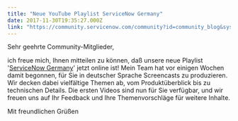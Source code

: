 ```yaml
---
title: "Neue YouTube Playlist ServiceNow Germany"
date: 2017-11-30T19:35:27.000Z
link: "https://community.servicenow.com/community?id=community_blog&sys_id=2afd662ddbd0dbc01dcaf3231f9619e6"
---
```

<p>Sehr geehrte Community-Mitglieder,</p><p></p><p>ich freue mich, Ihnen mitteilen zu können, daß unsere neue Playlist '<a title="rldefense.proofpoint.com/v2/url?u=https-3A__www.youtube.com_playlist-3Flist-3DPLtPPHGXv-5FJpl4wVsbYdjW-2D5ejEQ3Zj4kv&d=DwIFAg&c=Zok6nrOF6Fe0JtVEqKh3FEeUbToa1PtNBZf6G01cvEQ&r=8upaG2Rp1TMJDzRsRWS5E9t8xCOahAzqm65mJ9JasfQ&m=AwKB2zicvEH7CbDkENZQiQV-h-RDjtC-G0244tTgOqE&s=cTUfwZuW9YRpt1TtXOYgoLFLlImiifgD90HDA4OJwhc&e=" href="https://urldefense.proofpoint.com/v2/url?u=https-3A__www.youtube.com_playlist-3Flist-3DPLtPPHGXv-5FJpl4wVsbYdjW-2D5ejEQ3Zj4kv&amp;d=DwIFAg&amp;c=Zok6nrOF6Fe0JtVEqKh3FEeUbToa1PtNBZf6G01cvEQ&amp;r=8upaG2Rp1TMJDzRsRWS5E9t8xCOahAzqm65mJ9JasfQ&amp;m=AwKB2zicvEH7CbDkENZQiQV-h-RDjtC-G0244tTgOqE&amp;s=cTUfwZuW9YRpt1TtXOYgoLFLlImiifgD90HDA4OJwhc&amp;e=">ServiceNow Germany</a>' jetzt online ist! Mein Team hat vor einigen Wochen damit begonnen, für Sie in deutscher Sprache Screencasts zu produzieren. Wir decken dabei vielfältige Themen ab, vom Produktüberblick bis zu technischen Details. Die ersten Videos sind nun für Sie verfügbar, und wir freuen uns auf Ihr Feedback und Ihre Themenvorschläge für weitere Inhalte.</p><p></p><p>Mit freundlichen Grüßen</p>